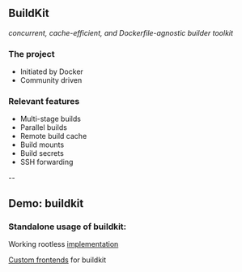 ## BuildKit

*concurrent, cache-efficient, and Dockerfile-agnostic builder toolkit*

### The project

- Initiated by Docker
- Community driven

### Relevant features

- Multi-stage builds
- Parallel builds
- Remote build cache
- Build mounts
- Build secrets
- SSH forwarding

--

## Demo: buildkit

### Standalone usage of buildkit:

<!-- include: buildkit-0.command -->

<!-- include: buildkit-1.command -->

<!-- include: buildkit-2.command -->

Working rootless [implementation](https://github.com/moby/buildkit/blob/master/docs/rootless.md)

[Custom frontends](https://matt-rickard.com/building-a-new-dockerfile-frontend/) for buildkit